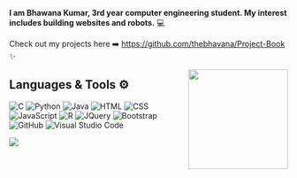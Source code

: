  **I am Bhawana Kumar, 3rd year computer engineering student. My interest includes building websites and robots.** 💻 


Check out my projects here ➡️ https://github.com/thebhavana/Project-Book ✨

<img align="right" src="https://c.tenor.com/Bpv9wTLKMskAAAAM/computer-nerds.gif" height="180px" style="max-width:100%;">


<p align="left">
<h2><b>Languages & Tools ⚙️ </b></h2>

  ![C](https://img.shields.io/badge/-C-040E2C?style=for-the-badge&logo=C)
  ![Python](https://img.shields.io/badge/-Python-040E2C?style=for-the-badge&logo=Python)
  ![Java](https://img.shields.io/badge/-Java-040E2C?style=for-the-badge&logo=Java)
  ![HTML](https://img.shields.io/badge/-HTML-040E2C?style=for-the-badge&logo=HTML5)
  ![CSS](https://img.shields.io/badge/-CSS-040E2C?style=for-the-badge&logo=CSS3&logoColor=1572B6)
  ![JavaScript](https://img.shields.io/badge/-JavaScript-040E2C?style=for-the-badge&logo=javascript)
  ![R](https://img.shields.io/badge/-R-040E2C?style=for-the-badge&logo=R)
  ![JQuery](https://img.shields.io/badge/-JQuery-040E2C?style=for-the-badge&logo=jquery&logoColor=0769ad)
  ![Bootstrap](https://img.shields.io/badge/-Bootstrap-040E2C?style=for-the-badge&logo=bootstrap&logoColor=563D7C)
  ![GitHub](https://img.shields.io/badge/-GitHub-040E2C?style=for-the-badge&logo=github)
  ![Visual Studio Code](https://img.shields.io/badge/-Visual%20Studio%20Code-040E2C?style=for-the-badge&logo=visual-studio-code&logoColor=007ACC)
<br />

![](https://komarev.com/ghpvc/?username=thebhavana&color=00ACFF)
</p>

